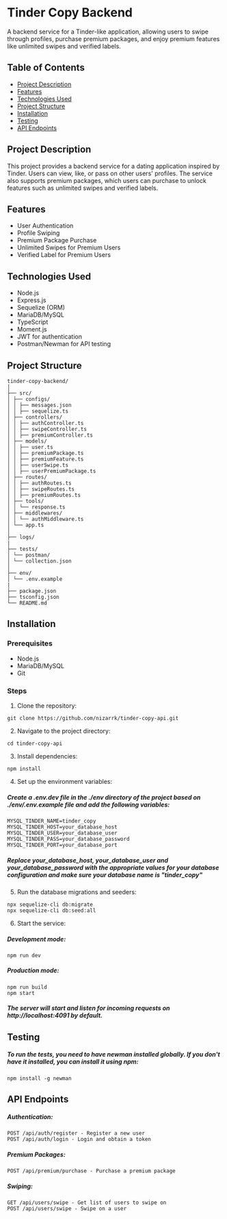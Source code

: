 # Tinder Copy Backend

A backend service for a Tinder-like application, allowing users to swipe through profiles, purchase premium packages, and enjoy premium features like unlimited swipes and verified labels.

## Table of Contents

- [Project Description](#project-description)
- [Features](#features)
- [Technologies Used](#technologies-used)
- [Project Structure](#project-structure)
- [Installation](#installation)
- [Testing](#testing)
- [API Endpoints](#api-endpoints)

## Project Description 

This project provides a backend service for a dating application inspired by Tinder. Users can view, like, or pass on other users' profiles. The service also supports premium packages, which users can purchase to unlock features such as unlimited swipes and verified labels.

## Features

- User Authentication
- Profile Swiping
- Premium Package Purchase
- Unlimited Swipes for Premium Users
- Verified Label for Premium Users

## Technologies Used

- Node.js
- Express.js
- Sequelize (ORM)
- MariaDB/MySQL
- TypeScript
- Moment.js
- JWT for authentication
- Postman/Newman for API testing

## Project Structure
```
tinder-copy-backend/
│
├── src/
│ ├── configs/
│ │ ├── messages.json
│ │ ├── sequelize.ts
│ ├── controllers/
│ │ ├── authController.ts
│ │ ├── swipeController.ts
│ │ ├── premiumController.ts
│ ├── models/
│ │ ├── user.ts
│ │ ├── premiumPackage.ts
│ │ ├── premiumFeature.ts
│ │ ├── userSwipe.ts
│ │ ├── userPremiumPackage.ts
│ ├── routes/
│ │ ├── authRoutes.ts
│ │ ├── swipeRoutes.ts
│ │ ├── premiumRoutes.ts
│ ├── tools/
│ │ └── response.ts
│ ├── middlewares/
│ │ └── authMiddleware.ts
│ └── app.ts
│
├── logs/
|
├── tests/
│ └── postman/
│ └── collection.json
│
├── env/
│ └── .env.example
|
├── package.json
├── tsconfig.json
└── README.md
```


## Installation

### Prerequisites

- Node.js
- MariaDB/MySQL
- Git

### Steps

1. Clone the repository:

```
git clone https://github.com/nizarrk/tinder-copy-api.git
```

2. Navigate to the project directory:
```
cd tinder-copy-api

```
3. Install dependencies:
```
npm install
```
4. Set up the environment variables:
##### Create a .env.dev file in the ./env directory of the project based on ./env/.env.example file and add the following variables:
```
MYSQL_TINDER_NAME=tinder_copy
MYSQL_TINDER_HOST=your_database_host
MYSQL_TINDER_USER=your_database_user
MYSQL_TINDER_PASS=your_database_password
MYSQL_TINDER_PORT=your_database_port

```
##### Replace your_database_host, your_database_user and your_database_password with the appropriate values for your database configuration and make sure your database name is "tinder_copy"
5. Run the database migrations and seeders:
```
npx sequelize-cli db:migrate
npx sequelize-cli db:seed:all
```

6. Start the service:
##### Development mode:
```
npm run dev
```
##### Production mode:
```
npm run build
npm start
```

##### The server will start and listen for incoming requests on http://localhost:4091 by default.


## Testing
##### To run the tests, you need to have newman installed globally. If you don't have it installed, you can install it using npm:
```
npm install -g newman

```

## API Endpoints
##### Authentication:
```
POST /api/auth/register - Register a new user
POST /api/auth/login - Login and obtain a token
```
##### Premium Packages:
```
POST /api/premium/purchase - Purchase a premium package
```
##### Swiping:
```
GET /api/users/swipe - Get list of users to swipe on
POST /api/users/swipe - Swipe on a user
```